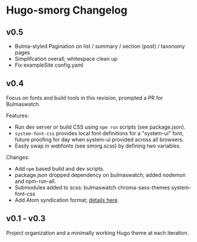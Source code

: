 # Hugo-smorg Changelog

## v0.5

* Bulma-styled Pagination on list / summary / section (post) / taxonomy pages
* Simplifcation overall; whitespace clean up
* Fix exampleSite config.yaml

## v0.4

Focus on fonts and build tools in this revision, prompted a PR for Bulmaswatch. 

Features:

* Run dev server or build CSS using `npm run` scripts (see package.json).
* `system-font-css` provides local font definitions for a "system-ui" font, future proofing 
  for day when system-ui provided across all browsers.
* Easily swap in webfonts (see smorg.scss) by defining two variables.

Changes: 

* Add `npm` based build and dev scripts.
* package.json dropped dependency on bulmaswatch; added nodemon and npm-run-all.
* Submodules added to scss: bulmaswatch  chroma-sass-themes system-font-css
* Add Atom syndication format; [details here](https://github.com/comfusion/after-dark/issues/32#issuecomment-312515542).

## v0.1 - v0.3

Project organization and a minimally working Hugo theme at each iteration.

